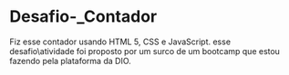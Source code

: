 # Desafio-_Contador
Fiz esse contador usando HTML 5, CSS  e JavaScript. esse desafio\atividade foi proposto por um surco de um bootcamp que estou fazendo pela plataforma da DIO. 
